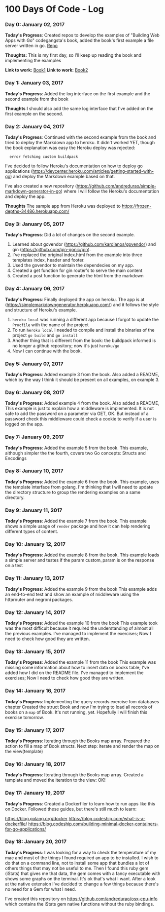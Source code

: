 # 100 Days Of Code - Log

### Day 0: January 02, 2017

**Today's Progress**: Created repos to develop the examples of "Building Web Apps with Go" codegangsta's book, added the book's first example a file server written in go. [Repo](https://github.com/andredurao/building-web-apps-with-go.git)

**Thoughts:** This is my first day, so I'll keep up reading the book and implementing the examples

**Link to work:** [Book1](https://www.gitbook.com/book/astaxie/build-web-application-with-golang/details)
**Link to work:** [Book2](https://www.gitbook.com/book/codegangsta/building-web-apps-with-go/details)


### Day 1: January 03, 2017

**Today's Progress**: Added the log interface on the first example and the second example from the book

**Thoughts** I should also add the same log interface that I've added on the first example on the second.


### Day 2: January 04, 2017

**Today's Progress**: Continued with the second example from the book and tried to deploy the Markdown app to heroku.
It didn't worked YET, though the book explanation was easy the Heroku deploy was rejected:

```
  error fetching custom buildpack
```

I've decided to follow Heroku's documentation on how to deploy go applications (https://devcenter.heroku.com/articles/getting-started-with-go) and deploy the Markdown example based on that.

I've also created a new repository (https://github.com/andredurao/simple-markdown-generator-in-go) where I will follow the Heroku's documentation and deploy the app.

**Thoughts** The sample app from Heroku was deployed to https://frozen-depths-34486.herokuapp.com/

### Day 3: January 05, 2017

**Today's Progress**: Did a lot of changes on the second example.
1. Learned about govendor (https://github.com/kardianos/govendor) and gin (https://github.com/gin-gonic/gin).
2. I've replaced the original index.html from the example into three templates index, header and footer.
3. Used the govendor to maintain the dependecies on my app.
4. Created a get function for gin router's to serve the main content
5. Created a post function to generate the html from the markdown

### Day 4: January 06, 2017

**Today's Progress**: Finally deployed the app on heroku.
The app is at (https://simplemarkdowngenerator.herokuapp.com/) and it follows the style and structure of Heroku's example.
1. `heroku local` was running a different app because I forgot to update the `Procfile` with the name of the project
2. To run `heroku local` I needed to compile and install the binaries of the project `go build` and `go install`
3. Another thing that is different from the book: the buildpack informed is no longer a github repository; now it's just `heroku/go`
4. Now I can continue with the book.

### Day 5: January 07, 2017

**Today's Progress**: Added example 3 from the book.
Also added a README, which by the way I think it should be present on all examples, on example 3.

### Day 6: January 08, 2017

**Today's Progress**: Added example 4 from the book.
Also added a README, This example is just to explain how a middleware is implemented. It is not safe to add the password on a parameter via GET, OK. But instead of a password check this middleware could check a cookie to verify if a user is logged on the app.

### Day 7: January 09, 2017

**Today's Progress**: Added the example 5 from the book.
This example, although simpler the the fourth, covers two Go concepts: Structs and Encodings

### Day 8: January 10, 2017

**Today's Progress**: Added the example 6 from the book.
This example, uses the template interface from golang. I'm thinking that I will need to update the directory structure to group the rendering examples on a same directory.

### Day 9: January 11, 2017

**Today's Progress**: Added the example 7 from the book.
This example shows a simple usage of `render` package and how it can help rendering different types of content.

### Day 10: January 12, 2017

**Today's Progress**: Added the example 8 from the book.
This example loads a simple server and testes if the param custom_param is on the response on a test

### Day 11: January 13, 2017

**Today's Progress**: Added the example 9 from the book
This example adds an end-to-end test and show an example of middleware using the httprouter and negroni packages.

### Day 12: January 14, 2017

**Today's Progress**: Added the example 10 from the book
This example took was the most difficult because it required the understanding of almost all the previous examples.
I've managed to implement the exercises; Now I need to check how good they are written.

### Day 13: January 15, 2017

**Today's Progress**: Added the example 11 from the book
This example was missing some information about how to insert data on books table, I've added how I did on the README file.
I've managed to implement the exercises; Now I need to check how good they are written.

### Day 14: January 16, 2017

**Today's Progress**: Implementing the query records exercise fom databases chapter
Created the struct Book and now I'm trying to load all records of books on a `map` of Book.
It's not running, yet. Hopefully I will finish this exercise tomorrow.

### Day 15: January 17, 2017

**Today's Progress**: Iterating through the Books map array.
Prepared the action to fill a map of Book structs.
Next step: iterate and render the map on the view(template)

### Day 16: January 18, 2017

**Today's Progress**: Iterating through the Books map array.
Created a template and moved the iteration to the view: OK!

### Day 17: January 19, 2017

**Today's Progress**: Created a Dockerfiler to learn how to run apps like this on Docker.
Followed these guides, but there's still much to learn:

https://blog.golang.org/docker
https://blog.codeship.com/what-is-a-dockerfile/
https://blog.codeship.com/building-minimal-docker-containers-for-go-applications/

### Day 18: January 20, 2017

**Today's Progress**: I was looking for a way to check the temperature of my mac and most of the things I found required an app to be installed.
I wish to do that on a command line, not to install some app that bundles a lot of others things that may not be useful to me.
Then I found this ruby gem (iStats) that gives me that data, the gem comes with a fancy executable with shows some graphs on the terminal.
It's ok that's what I want. After a look at the native extension I've decided to change a few things because there's no need for a Gem for what I need.

I've created this repository on https://github.com/andredurao/osx-cpu-info which contains the iStats gem native functions without the ruby bindings.
